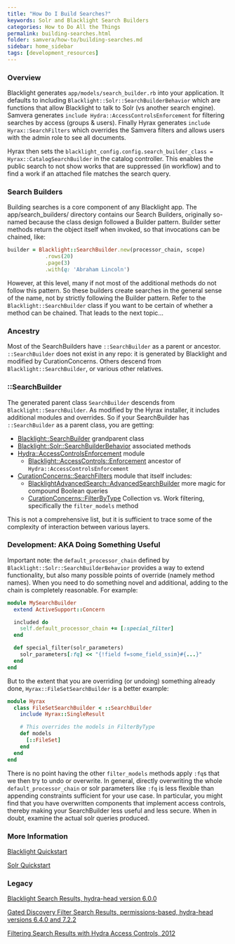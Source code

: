 ```yaml
---
title: "How Do I Build Searches?"
keywords: Solr and Blacklight Search Builders
categories: How to Do All the Things
permalink: building-searches.html
folder: samvera/how-to/building-searches.md
sidebar: home_sidebar
tags: [development_resources]
---
```


### Overview

Blacklight generates `app/models/search_builder.rb` into your application. It defaults to including `Blacklight::Solr::SearchBuilderBehavior` which are functions that allow Blacklight to talk to Solr (vs another search engine).  Samvera generates `include Hydra::AccessControlsEnforcement` for filtering
searches by access (groups & users).  Finally Hyrax generates `include Hyrax::SearchFilters` which overrides the Samvera filters and allows users with the admin role to see all documents.

Hyrax then sets the `blacklight_config.config.search_builder_class = Hyrax::CatalogSearchBuilder` in the catalog controller. This enables the public search to not show works that are suppressed (in workflow) and to find a work if an attached file matches the search query.



### Search Builders

Building searches is a core component of any Blacklight app. The app/search_builders/ directory contains our Search Builders, originally so-named because the class design followed a Builder pattern. Builder setter methods return the object itself when invoked, so that invocations can be chained, like:

```ruby
builder = Blacklight::SearchBuilder.new(processor_chain, scope)
            .rows(20)
            .page(3)
            .with(q: 'Abraham Lincoln')
```

However, at this level, many if not most of the additional methods do not follow this pattern. So these builders create searches in the general sense of the name, not by strictly following the Builder pattern. Refer to the `Blacklight::SearchBuilder` class if you want to be certain of whether a method can be chained. That leads to the next topic...

### Ancestry

Most of the SearchBuilders have `::SearchBuilder` as a parent or ancestor.  `::SearchBuilder` does not exist in any repo: it is generated by Blacklight and modified by CurationConcerns.  Others descend from `Blacklight::SearchBuilder`, or various other relatives.

### ::SearchBuilder

The generated parent class `SearchBuilder` descends from `Blacklight::SearchBuilder`.
As modified by the Hyrax installer, it includes additional modules and overrides.  So if your SearchBuilder has `::SearchBuilder` as a parent class, you are getting:
- [Blacklight::SearchBuilder](https://github.com/projectblacklight/blacklight/blob/master/lib/blacklight/search_builder.rb) grandparent class
- [Blacklight::Solr::SearchBuilderBehavior](https://github.com/projectblacklight/blacklight/blob/master/lib/blacklight/solr/search_builder_behavior.rb) associated methods
- [Hydra::AccessControlsEnforcement](https://github.com/samvera/hydra-head/blob/master/hydra-access-controls/lib/hydra/access_controls_enforcement.rb) module
  -  [Blacklight::AccessControls::Enforcement](https://github.com/projectblacklight/blacklight-access_controls/blob/master/lib/blacklight/access_controls/enforcement.rb) ancestor of `Hydra::AccessControlsEnforcement`
- [CurationConcerns::SearchFilters](https://github.com/samvera/curation_concerns/blob/master/app/search_builders/curation_concerns/search_filters.rb)  module that itself includes:
  - [BlacklightAdvancedSearch::AdvancedSearchBuilder](https://github.com/projectblacklight/blacklight_advanced_search/blob/master/lib/blacklight_advanced_search/advanced_search_builder.rb) more magic for compound Boolean queries
  - [CurationConcerns::FilterByType](https://github.com/samvera/curation_concerns/blob/master/app/search_builders/curation_concerns/filter_by_type.rb) Collection vs. Work filtering, specifically the `filter_models` method

This is not a comprehensive list, but it is sufficient to trace some of the complexity of interaction between various layers.

### Development: AKA Doing Something Useful

Important note: the `default_processor_chain` defined by `Blacklight::Solr::SearchBuilderBehavior` provides a way to extend functionality, but also many possible points of override (namely method names).  When you need to do something novel and additional, adding to the chain is completely reasonable.  For example:

```ruby
module MySearchBuilder
  extend ActiveSupport::Concern

  included do
    self.default_processor_chain += [:special_filter]
  end

  def special_filter(solr_parameters)
    solr_parameters[:fq] << "{!field f=some_field_ssim}#{...}"
  end
end
```

But to the extent that you are overriding (or undoing) something already done, `Hyrax::FileSetSearchBuilder` is a better example:

```ruby
module Hyrax
  class FileSetSearchBuilder < ::SearchBuilder
    include Hyrax::SingleResult

    # This overrides the models in FilterByType
    def models
      [::FileSet]
    end
  end
end
```

There is no point having the other `filter_models` methods apply `:fq`s that we then try to undo or overwrite.  In general, directly overwriting the whole `default_processor_chain` or solr parameters like `:fq` is less flexible than appending constraints sufficient for your use case.  In particular, you might find that you have overwritten components that implement access controls, thereby making your SearchBuilder less useful and less secure.  When in doubt, examine the actual solr queries produced.

### More Information
[Blacklight Quickstart](https://github.com/projectblacklight/blacklight/wiki/Quickstart)

[Solr Quickstart](http://lucene.apache.org/solr/quickstart.html)

### Legacy

[Blacklight Search Results, hydra-head version 6.0.0](https://github.com/samvera/hydra-head/wiki/Lesson:-make-blacklight-return-search-results)

[Gated Discovery Filter Search Results, permissions-based, hydra-head versions 6.4.0 and 7.2.2](https://github.com/samvera/hydra-head/wiki/Lesson---gated-discovery---filter-search-results-based-on-permissions)

[Filtering Search Results with Hydra Access Controls, 2012](https://github.com/samvera/hydra-head/wiki/Filtering-search-results-with-hydra-access-controls)
